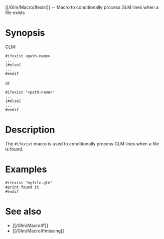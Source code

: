 [[/Glm/Macro/Ifexist]] -- Macro to conditionally process GLM lines when a file exists

# Synopsis

GLM:

~~~
#ifexist <path-name>
...
[#else]
...
#endif
~~~

or

~~~
#ifexist "<path-name>"
...
[#else]
...
#endif
~~~

# Description

The `#ifexist` macro is used to conditionally process GLM lines when a file is found.

# Examples

~~~
#ifexist "myfile.glm"
#print found it
#endif
~~~

# See also

* [[/Glm/Macro/If]]
* [[/Glm/Macro/Ifmissing]]


